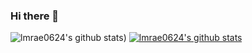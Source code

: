 ### Hi there 👋

<!--
**lmrae0624/lmrae0624** is a ✨ _special_ ✨ repository because its `README.md` (this file) appears on your GitHub profile.

Here are some ideas to get you started:

- 🔭 I’m currently working on ...
- 🌱 I’m currently learning ...
- 👯 I’m looking to collaborate on ...
- 🤔 I’m looking for help with ...
- 💬 Ask me about ...
- 📫 How to reach me: ...
- 😄 Pronouns: ...
- ⚡ Fun fact: ...
-->
![lmrae0624's github stats](https://github-readme-stats.vercel.app/api?username=lmrae0624&show_icons=true&theme=apprentice))
[![lmrae0624's github stats](https://github-readme-stats.vercel.app/api/top-langs/?username=lmrae0624&show_icons=true&hide_border=true&title_color=004386&icon_color=004386&layout=compact)](https://github.com/lmrae0624)
